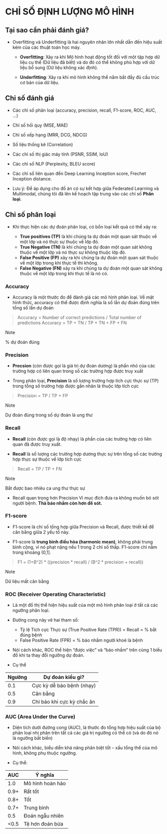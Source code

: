 # CHỈ SỐ ĐỊNH LƯỢNG MÔ HÌNH

## Tại sao cần phải đánh giá?

- Overfitting và Underfitting là hai nguyên nhân lớn nhất dẫn đến hiệu suất kém của các thuật toán học máy.

    - **Overfitting**: Xảy ra khi Mô hình hoạt động tốt đối với một tập hợp dữ liệu cụ thể (Dữ liệu đã biết) và do đó có thể không phù hợp với dữ liệu bổ sung (Dữ liệu không xác định).

    - **Underfitting**: Xảy ra khi mô hình không thể nắm bắt đầy đủ cấu trúc cơ bản của dữ liệu.

## Chỉ số đánh giá

- Các chỉ số phân loại (accuracy, precision, recall, F1-score, ROC, AUC, …)
- Chỉ số hồi quy (MSE, MAE)
- Chỉ số xếp hạng (MRR, DCG, NDCG)
- Số liệu thống kê (Correlation)
- Các chỉ số thị giác máy tính (PSNR, SSIM, IoU)
- Các chỉ số NLP (Perplexity, BLEU score)
- Các chỉ số liên quan đến Deep Learning Inception score, Frechet Inception distance. 

- Lưu ý: Để áp dụng cho đồ án có sự kết hợp giữa Federated Learning và Multimodal, chúng tôi đã lên kế hoạch tập trung vào các chỉ số **Phân loại**.

## Chỉ số phân loại

- Khi thực hiện các dự đoán phân loại, có bốn loại kết quả có thể xảy ra:

    - **True positives (TP)** là khi chúng ta dự đoán một quan sát thuộc về một lớp và nó thực sự thuộc về lớp đó.
    - **True Negative (TN)** là khi chúng ta dự đoán một quan sát không thuộc về một lớp và nó thực sự không thuộc lớp đó.
    - **False Positive (FP)** xảy ra khi chúng ta dự đoán một quan sát thuộc về một lớp trong khi thực tế thì không.
    - **False Negative (FN)** xảy ra khi chúng ta dự đoán một quan sát không thuộc về một lớp trong khi thực tế là nó có.

### Accuracy

- Accuracy là một thước đo để đánh giá các mô hình phân loại. Về mặt hình thức, accuracy có thể được định nghĩa là số lần dự đoán đúng trên tổng số lần dự đoán

> Accuracy = Number of correct predictions / Total number of predictions
> Accuracy = TP + TN / TP + TN + FP + FN

> [!NOTE]
> % dự đoán đúng

### Precision

- **Precsion** (còn được gọi là giá trị dự đoán dương) là phần nhỏ của các trường hợp có liên quan trong số các trường hợp được truy xuất

- Trong phân loại, **Precision** là số lượng trường hợp tích cực thực sự (TP) trong tổng số trường hợp được gắn nhãn là thuộc lớp tích cực

> Precision = TP / TP + FP

> [!NOTE]
> Dự đoán đúng trong số dự đoán là ung thư

### Recall

- **Recall** (còn được gọi là độ nhạy) là phần của các trường hợp có liên quan đã được truy xuất.

- **Recall** là số lượng các trường hợp dương thực sự trên tổng số các trường hợp thực sự thuộc về lớp tích cực

>  Recall = TP / TP + FN

> [!NOTE]
> Bắt được bao nhiêu ca ung thư thực sự

- Recall quan trọng hơn Precision Vì mục đích đưa ra không muốn bỏ sót người bệnh. **Thà báo nhầm còn hơn để sót.**

### F1-score

- F1-score là chỉ số tổng hợp giữa Precision và Recall, được thiết kế để cân bằng giữa 2 yếu tố này.

- F1-score là **trung bình điều hòa (harmonic mean)**, không phải trung bình cộng, vì nó phạt nặng nếu 1 trong 2 chỉ số thấp. F1-score chỉ nằm trong khoảng (0,1].

> F1  = (1+B^2) * ((precision * recall) / (B^2 * precision + recall))

> [!NOTE]
> Dữ liệu mất cân bằng

### ROC (Receiver Operating Characteristic)

- Là một đồ thị thể hiện hiệu suất của một mô hình phân loại ở tất cả các ngưỡng phân loại.

- Đường cong này vẽ hai tham số:
    - Tỷ lệ Tích cực Thực sự (True Positive Rate (TPR)) = Recall = % bắt đúng bệnh
    - False Positive Rate (FPR) = % báo nhầm người khoẻ là bệnh

-  Nói cách khác, ROC thể hiện “được việc” và “báo nhầm” trên cùng 1 biểu đồ khi ta thay đổi ngưỡng dự đoán.    

- Cụ thể

| Ngưỡng | Dự đoán kiểu gì?           |
| ------ | -------------------------- |
| 0.1    | Cực kỳ dễ báo bệnh (nhạy)  |
| 0.5    | Cân bằng                   |
| 0.9    | Chỉ báo khi cực kỳ chắc ăn |


### AUC (Area Under the Curve)

- Diện tích dưới đường cong (AUC), là thước đo tổng hợp hiệu suất của bộ phân loại nhị phân trên tất cả các giá trị ngưỡng có thể có (và do đó nó là ngưỡng bất biến)

- Nói cách khác, biểu diễn khả năng phân biệt tốt – xấu tổng thể của mô hình, không phụ thuộc ngưỡng.

- Cụ thể:

| AUC  | Ý nghĩa            |
| ---- | ------------------ |
| 1.0  | Mô hình hoàn hảo |
| 0.9+ | Rất tốt          |
| 0.8+ | Tốt              |
| 0.7+ | Trung bình       |
| 0.5  | Đoán ngẫu nhiên  |
| <0.5 | Tệ hơn đoán bừa   |
